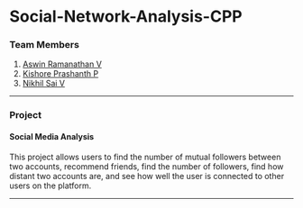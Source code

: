 # Social-Network-Analysis-CPP
### **Team Members**
1. [Aswin Ramanathan V](https://github.com/AswinRam4433)
2. [Kishore Prashanth P](https://github.com/KishorePrashanthP)
3. [Nikhil Sai V](https://github.com/NikhilSaiV)
***
### **Project**
#### **Social Media Analysis**
This project allows users to find the number of mutual followers between two accounts, recommend friends, find the number of followers, find how distant two accounts are, and see how well the user is connected to other users on the platform.
***
